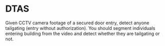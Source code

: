 # DTAS
Given CCTV camera footage  of a secured door entry, detect anyone  tailgating (entry without authorization).  You should segment individuals entering  building from the video and detect whether  they are tailgating or not.
